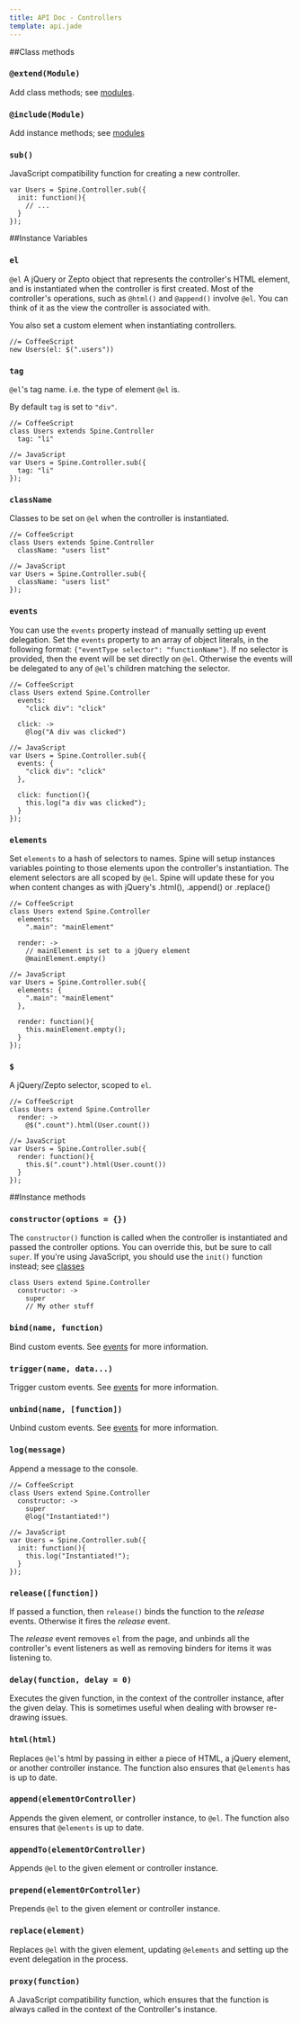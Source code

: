 ```yaml
---
title: API Doc - Controllers
template: api.jade
---
```


##Class methods

### `@extend(Module)`

Add class methods; see [modules](<%= docs_path("modules") %>).

### `@include(Module)`

Add instance methods; see [modules](<%= docs_path("modules") %>)

### `sub()`

JavaScript compatibility function for creating a new controller.

    var Users = Spine.Controller.sub({
      init: function(){
        // ...
      }
    });



##Instance Variables

### `el`

`@el` A jQuery or Zepto object that represents the controller's HTML element, and is instantiated when the controller is first created. Most of the controller's operations, such as `@html()` and `@append()` involve `@el`. You can think of it as the view the controller is associated with.

You also set a custom element when instantiating controllers.

    //= CoffeeScript
    new Users(el: $(".users"))

### `tag`

`@el`'s tag name. i.e. the type of element `@el` is.

By default `tag` is set to `"div"`.

    //= CoffeeScript
    class Users extends Spine.Controller
      tag: "li"

    //= JavaScript
    var Users = Spine.Controller.sub({
      tag: "li"
    });

### `className`

Classes to be set on `@el` when the controller is instantiated.

    //= CoffeeScript
    class Users extends Spine.Controller
      className: "users list"

    //= JavaScript
    var Users = Spine.Controller.sub({
      className: "users list"
    });

### `events`

You can use the `events` property instead of manually setting up event delegation. Set the `events` property to an array of object literals, in the following format: `{"eventType selector": "functionName"}`. If no selector is provided, then the event will be set directly on `@el`. Otherwise the events will be delegated to any of `@el`'s children matching the selector.

    //= CoffeeScript
    class Users extend Spine.Controller
      events:
        "click div": "click"

      click: ->
        @log("A div was clicked")

    //= JavaScript
    var Users = Spine.Controller.sub({
      events: {
        "click div": "click"
      },

      click: function(){
        this.log("a div was clicked");
      }
    });

### `elements`

Set `elements` to a hash of selectors to names. Spine will setup instances variables pointing to those elements upon the controller's instantiation. The element selectors are all scoped by `@el`. Spine will update these for you when content changes as with jQuery's .html(), .append() or .replace()

    //= CoffeeScript
    class Users extend Spine.Controller
      elements:
        ".main": "mainElement"

      render: ->
        // mainElement is set to a jQuery element
        @mainElement.empty()

    //= JavaScript
    var Users = Spine.Controller.sub({
      elements: {
        ".main": "mainElement"
      },

      render: function(){
        this.mainElement.empty();
      }
    });

### `$`

A jQuery/Zepto selector, scoped to `el`.

    //= CoffeeScript
    class Users extend Spine.Controller
      render: ->
        @$(".count").html(User.count())

    //= JavaScript
    var Users = Spine.Controller.sub({
      render: function(){
        this.$(".count").html(User.count())
      }
    });


##Instance methods

### `constructor(options = {})`

The `constructor()` function is called when the controller is instantiated and passed the controller options. You can override this, but be sure to call `super`. If you're using JavaScript, you should use the `init()` function instead; see [classes](<%= api_path("classes") %>)

    class Users extend Spine.Controller
      constructor: ->
        super
        // My other stuff

### `bind(name, function)`

Bind custom events. See [events](<%= docs_path("events") %>) for more information.

### `trigger(name, data...)`

Trigger custom events. See [events](<%= docs_path("events") %>) for more information.

### `unbind(name, [function])`

Unbind custom events. See [events](<%= docs_path("events") %>) for more information.

### `log(message)`

Append a message to the console.

    //= CoffeeScript
    class Users extend Spine.Controller
      constructor: ->
        super
        @log("Instantiated!")

    //= JavaScript
    var Users = Spine.Controller.sub({
      init: function(){
        this.log("Instantiated!");
      }
    });

### `release([function])`

If passed a function, then `release()` binds the function to the *release* events. Otherwise it fires the *release* event.

The *release* event removes `el` from the page, and unbinds all the controller's event listeners as well as removing binders for items it was listening to.

### `delay(function, delay = 0)`

Executes the given function, in the context of the controller instance, after the given delay. This is sometimes useful when dealing with browser re-drawing issues.

### `html(html)`

Replaces `@el`'s html by passing in either a piece of HTML, a jQuery element, or another controller instance. The function also ensures that `@elements` has is up to date.

### `append(elementOrController)`

Appends the given element, or controller instance, to `@el`. The function also ensures that `@elements` is up to date.

### `appendTo(elementOrController)`

Appends `@el` to the given element or controller instance.

### `prepend(elementOrController)`

Prepends `@el` to the given element or controller instance.

### `replace(element)`

Replaces `@el` with the given element, updating `@elements` and setting up the event delegation in the process.

### `proxy(function)`

A JavaScript compatibility function, which ensures that the function is always called in the context of the Controller's instance.
